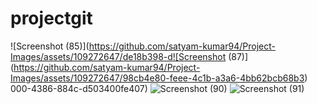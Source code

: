 # projectgit
![Screenshot (85)](https://github.com/satyam-kumar94/Project-Images/assets/109272647/de18b398-d![Screenshot (87)](https://github.com/satyam-kumar94/Project-Images/assets/109272647/98cb4e80-feee-4c1b-a3a6-4bb62bcb68b3)
000-4386-884c-d503400fe407)
![Screenshot (90)](https://github.com/satyam-kumar94/Project-Images/assets/109272647/1886296e-f06a-488b-aad7-db4e44d9d72a)
![Screenshot (91)](https://github.com/satyam-kumar94/Project-Images/assets/109272647/78af1deb-3779-4263-b35e-6a2d0b302520)

